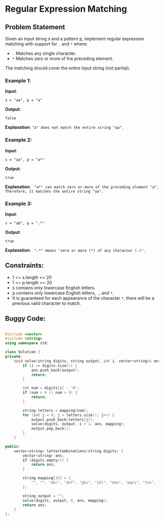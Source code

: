 # Regular Expression Matching

## Problem Statement
Given an input string s and a pattern p, implement regular expression matching with support for ``` . ```  and  ``` * ``` where:

- ``` . ``` Matches any single character.​​​​
- ``` * ``` Matches zero or more of the preceding element.

The matching should cover the entire input string (not partial).

### Example 1:

**Input**:   
```
s = "aa", p = "a"
```  
**Output**:  
```
false
```  
**Explanation**:
``` "a" does not match the entire string "aa". ```


### Example 2:

**Input**:  
```
s = "aa", p = "a*"
```  
**Output**:  
```
true
```  
**Explanation**:
```  "a*" can match zero or more of the preceding element "a". Therefore, it matches the entire string "aa". ```

### Example 3:

**Input**:  
```
s = "ab", p = ".*"
```  
**Output**:  
```
true
```
**Explanation**:
```  ".*" means "zero or more (*) of any character (.)". ```

## Constraints:
- 1 <= s.length <= 20
- 1 <= p.length <= 20
- s contains only lowercase English letters.
- p contains only lowercase English letters, ``` . ```, and ``` * ```.
- It is guaranteed for each appearance of the character ``` * ```, there will be a previous valid character to match.


## Buggy Code:
```cpp

#include <vector>
#include <string>
using namespace std;

class Solution {
private:
    void solve(string digits, string output, int i, vector<string>& ans, string mapping[]) {
        if (i == digits.size()) {
            ans.push_back(output);
            return;
        }

        int num = digits[i] - '0';
        if (num < 0 || num > 9) {
            return;
        }

        string letters = mapping[num];
        for (int j = 0; j < letters.size(); j++) {
            output.push_back(letters[j]);
            solve(digits, output, i + 1, ans, mapping);
            output.pop_back();
        }
    }

public:
    vector<string> letterCombinations(string digits) {
        vector<string> ans;
        if (digits.empty()) {
            return ans;
        }

        string mapping[10] = {
            "", "", "abc", "def", "ghi", "jkl", "mno", "pqrs", "tuv", "wxyz"
        };

        string output = "";
        solve(digits, output, 0, ans, mapping);
        return ans;
    }
};

```


